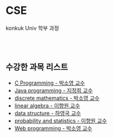 # CSE
konkuk Univ 학부 과정 

<br>
<br>

<h2>수강한 과목 리스트</h2>
<ul>
  <li><a href= "C programming">C Programming - 박소영 교수</a></li>
  <li><a href="java programming">Java programming - 지정희 교수</a></li>
  <li><a href="discrete mathematics">discrete mathematics - 박소영 교수</a></li>
  <li><a href="linear algebra">linear algebra - 이향원 교수</a></li>
  <li><a href="data structure">data structure - 하영국 교수</a></li>
  <li><a href="probability and statistics">probability and statistics - 이향원 교수</a></li>
  <li><a href=">Web programming">Web programming - 박소영 교수</a></li>
</ul>
